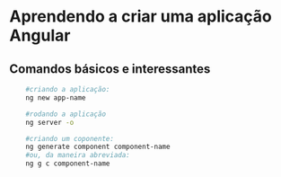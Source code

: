 # Aprendendo a criar uma aplicação Angular

## Comandos básicos e interessantes

```bash
    #criando a aplicação:
    ng new app-name

    #rodando a aplicação
    ng server -o

    #criando um coponente:
    ng generate component component-name
    #ou, da maneira abreviada:
    ng g c component-name
```
